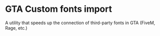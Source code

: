 # GTA Custom fonts import
 A utility that speeds up the connection of third-party fonts in GTA (FiveM, Rage, etc.)
